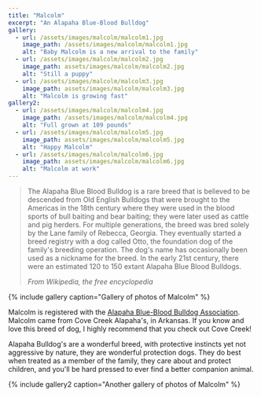 ```yaml
---
title: "Malcolm"
excerpt: "An Alapaha Blue-Blood Bulldog"
gallery:
  - url: /assets/images/malcolm/malcolm1.jpg
    image_path: /assets/images/malcolm/malcolm1.jpg
    alt: "Baby Malcolm is a new arrival to the family"
  - url: /assets/images/malcolm/malcolm2.jpg
    image_path: assets/images/malcolm/malcolm2.jpg
    alt: "Still a puppy"
  - url: /assets/images/malcolm/malcolm3.jpg
    image_path: assets/images/malcolm/malcolm3.jpg
    alt: "Malcolm is growing fast"
gallery2:
  - url: /assets/images/malcolm/malcolm4.jpg
    image_path: /assets/images/malcolm/malcolm4.jpg
    alt: "Full grown at 109 pounds"
  - url: /assets/images/malcolm/malcolm5.jpg
    image_path: assets/images/malcolm/malcolm5.jpg
    alt: "Happy Malcolm"
  - url: /assets/images/malcolm/malcolm6.jpg
    image_path: assets/images/malcolm/malcolm6.jpg
    alt: "Malcolm at work"
---
```


> The Alapaha Blue Blood Bulldog is a rare breed that is believed to be descended from Old English Bulldogs that were brought to the Americas in the 18th century where they were used in the blood sports of bull baiting and bear baiting; they were later used as cattle and pig herders. For multiple generations, the breed was bred solely by the Lane family of Rebecca, Georgia. They eventually started a breed registry with a dog called Otto, the foundation dog of the family's breeding operation. The dog's name has occasionally been used as a nickname for the breed. In the early 21st century, there were an estimated 120 to 150 extant Alapaha Blue Blood Bulldogs.
>
> <cite>From Wikipedia, the free encyclopedia</cite>

{% include gallery caption="Gallery of photos of Malcolm" %}

Malcolm is registered with the [Alapaha Blue-Blood Bulldog Association](https://www.alapahabluebloodbulldog.org). Malcolm came from Cove Creek Alapaha's, in Arkansas. If you know and love this breed of dog, I highly recommend that you check out Cove Creek!

Alapaha Bulldog's are a wonderful breed, with protective instincts yet not aggressive by nature, they are wonderful protection dogs. They do best when treated as a member of the family, they care about and protect children, and you'll be hard pressed to ever find a better companion animal.

{% include gallery2 caption="Another gallery of photos of Malcolm" %}
